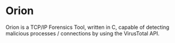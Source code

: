 # Orion
Orion is a TCP/IP Forensics Tool, written in C, capable of detecting malicious processes / connections by using the VirusTotal API.
